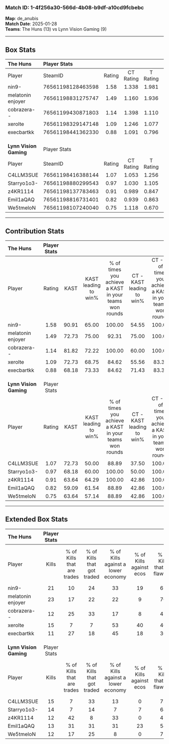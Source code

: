 ### Match ID: 1-4f256a30-566d-4b08-b9df-a10cd9fcbebc  
**Map**: de_anubis  
**Match Date**: 2025-01-28  
**Teams**: The Huns (13) vs Lynn Vision Gaming (9)  

---  

## Box Stats  

| **The Huns**           | Player Stats      |        |           |          |       |       |       |         |        |      |     |
| :- | :- | :-: | :-: | :-: | :-: | :-: | :-: | :-: | :-: | :-: | :-: |
| Player                 | SteamID           | Rating | CT Rating | T Rating | KAST  |  ADR  | Kills | Assists | Deaths | K/D  | HS% |
| nin9-                  | 76561198128463598 |  1.58  |   1.338   |  1.981   | 90.91 | 87.6  |  21   |    4    |   11   | 1.91 | 42  |
| melatonin enjoyer      | 76561198831275747 |  1.49  |   1.160   |  1.936   | 72.73 | 104.1 |  23   |    5    |   15   | 1.53 | 78  |
| cobrazera--            | 76561199430871803 |  1.14  |   1.398   |  1.110   | 81.82 | 76.9  |  12   |   13    |   12   | 1.00 | 50  |
| xerolte                | 76561198329147148 |  1.09  |   1.246   |  1.077   | 72.73 | 69.8  |  15   |    6    |   14   | 1.07 | 53  |
| execbartkk             | 76561198441362330 |  0.88  |   1.091   |  0.796   | 68.18 | 65.1  |  11   |    5    |   14   | 0.79 | 54  |
|                        |                   |        |           |          |       |       |       |         |        |      |     |
|                        |                   |        |           |          |       |       |       |         |        |      |     |
|                        |                   |        |           |          |       |       |       |         |        |      |     |
| **Lynn Vision Gaming** | Player Stats      |        |           |          |       |       |       |         |        |      |     |
| Player                 | SteamID           | Rating | CT Rating | T Rating | KAST  |  ADR  | Kills | Assists | Deaths | K/D  | HS% |
| C4LLM3SUE              | 76561198416388144 |  1.07  |   1.053   |  1.256   | 72.73 | 88.9  |  15   |    8    |   18   | 0.83 | 53  |
| Starryo1o3-            | 76561198880299543 |  0.97  |   1.030   |  1.105   | 68.18 | 80.7  |  14   |    4    |   17   | 0.82 | 57  |
| z4KR1114               | 76561198137783463 |  0.91  |   0.989   |  0.847   | 63.64 | 55.6  |  12   |    6    |   12   | 1.00 | 41  |
| Emil1aQAQ              | 76561198816731401 |  0.82  |   0.939   |  0.863   | 59.09 | 64.8  |  13   |    5    |   17   | 0.76 | 61  |
| We5tmeloN              | 76561198107240040 |  0.75  |   1.118   |  0.670   | 63.64 | 55.8  |  12   |    2    |   18   | 0.67 | 50  |
---  

## Contribution Stats  

| **The Huns**           | Player Stats |       |                      |                                                        |                           |                                                             |                          |                                                            |
| :- | :-: | :-: | :-: | :-: | :-: | :-: | :-: | :-: |
| Player                 |    Rating    | KAST  | KAST leading to win% | % of times you achieve a KAST in your teams won rounds | CT - KAST leading to win% | CT - % of times you achieve a KAST in your teams won rounds | T - KAST leading to win% | T - % of times you achieve a KAST in your teams won rounds |
| nin9-                  |     1.58     | 90.91 |        65.00         |                         100.00                         |           54.55           |                           100.00                            |          77.78           |                           100.00                           |
| melatonin enjoyer      |     1.49     | 72.73 |        75.00         |                         92.31                          |           75.00           |                           100.00                            |          75.00           |                           85.71                            |
| cobrazera--            |     1.14     | 81.82 |        72.22         |                         100.00                         |           60.00           |                           100.00                            |          87.50           |                           100.00                           |
| xerolte                |     1.09     | 72.73 |        68.75         |                         84.62                          |           55.56           |                            83.33                            |          85.71           |                           85.71                            |
| execbartkk             |     0.88     | 68.18 |        73.33         |                         84.62                          |           71.43           |                            83.33                            |          75.00           |                           85.71                            |
|                        |              |       |                      |                                                        |                           |                                                             |                          |                                                            |
|                        |              |       |                      |                                                        |                           |                                                             |                          |                                                            |
|                        |              |       |                      |                                                        |                           |                                                             |                          |                                                            |
| **Lynn Vision Gaming** | Player Stats |       |                      |                                                        |                           |                                                             |                          |                                                            |
| Player                 |    Rating    | KAST  | KAST leading to win% | % of times you achieve a KAST in your teams won rounds | CT - KAST leading to win% | CT - % of times you achieve a KAST in your teams won rounds | T - KAST leading to win% | T - % of times you achieve a KAST in your teams won rounds |
| C4LLM3SUE              |     1.07     | 72.73 |        50.00         |                         88.89                          |           37.50           |                           100.00                            |          62.50           |                           83.33                            |
| Starryo1o3-            |     0.97     | 68.18 |        60.00         |                         100.00                         |           50.00           |                           100.00                            |          66.67           |                           100.00                           |
| z4KR1114               |     0.91     | 63.64 |        64.29         |                         100.00                         |           42.86           |                           100.00                            |          85.71           |                           100.00                           |
| Emil1aQAQ              |     0.82     | 59.09 |        61.54         |                         88.89                          |           42.86           |                           100.00                            |          83.33           |                           83.33                            |
| We5tmeloN              |     0.75     | 63.64 |        57.14         |                         88.89                          |           42.86           |                           100.00                            |          71.43           |                           83.33                            |
---  

## Extended Box Stats  

| **The Huns**           | Player Stats |                            |                            |                                    |                         |                              |                                 |        |                             |                                     |                          |                               |                            |
| :- | :-: | :-: | :-: | :-: | :-: | :-: | :-: | :-: | :-: | :-: | :-: | :-: | :-: |
| Player                 |    Kills     | % of Kills that are trades | % of Kills that got traded | % of Kills against a lower economy | % of Kills against ecos | % of Kills that are flawless | % of Kills that are close duels | Deaths | % of Deaths that get traded | % of Deaths against a lower economy | % of Deaths against ecos | % of Deaths that are flawless | % of Deaths that are close |
| nin9-                  |      21      |             10             |             24             |                 33                 |           19            |              67              |               10                |   11   |             18              |                 18                  |            0             |              73               |             0              |
| melatonin enjoyer      |      23      |             17             |             22             |                 22                 |            9            |              70              |                4                |   15   |             13              |                 13                  |            0             |              73               |             0              |
| cobrazera--            |      12      |             25             |             33             |                 17                 |            8            |              42              |               17                |   12   |             42              |                  8                  |            0             |              58               |             0              |
| xerolte                |      15      |             7              |             7              |                 53                 |           40            |              40              |                0                |   14   |             21              |                 14                  |            0             |              64               |             0              |
| execbartkk             |      11      |             27             |             18             |                 45                 |           18            |              36              |                0                |   14   |             21              |                 14                  |            0             |              50               |             7              |
|                        |              |                            |                            |                                    |                         |                              |                                 |        |                             |                                     |                          |                               |                            |
|                        |              |                            |                            |                                    |                         |                              |                                 |        |                             |                                     |                          |                               |                            |
|                        |              |                            |                            |                                    |                         |                              |                                 |        |                             |                                     |                          |                               |                            |
| **Lynn Vision Gaming** | Player Stats |                            |                            |                                    |                         |                              |                                 |        |                             |                                     |                          |                               |                            |
| Player                 |    Kills     | % of Kills that are trades | % of Kills that got traded | % of Kills against a lower economy | % of Kills against ecos | % of Kills that are flawless | % of Kills that are close duels | Deaths | % of Deaths that get traded | % of Deaths against a lower economy | % of Deaths against ecos | % of Deaths that are flawless | % of Deaths that are close |
| C4LLM3SUE              |      15      |             7              |             33             |                 13                 |            0            |              73              |                0                |   18   |             22              |                 22                  |            6             |              50               |             11             |
| Starryo1o3-            |      14      |             7              |             14             |                 7                  |            7            |              64              |                0                |   17   |             24              |                 24                  |            6             |              41               |             6              |
| z4KR1114               |      12      |             42             |             8              |                 33                 |            0            |              42              |                0                |   12   |              8              |                  8                  |            0             |              75               |             8              |
| Emil1aQAQ              |      13      |             31             |             31             |                 31                 |           23            |              54              |                8                |   17   |             18              |                 18                  |            0             |              59               |             6              |
| We5tmeloN              |      12      |             17             |             25             |                 8                  |            0            |              75              |                0                |   18   |             28              |                 11                  |            0             |              61               |             0              |
